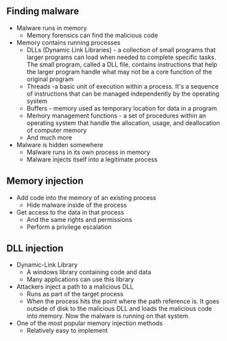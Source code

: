 ## Finding malware
- Malware runs in memory
	- Memory forensics can find the malicious code
- Memory contains running processes
	- DLLs (Dynamic Link Libraries) - a collection of small programs that larger programs can load when needed to complete specific tasks. The small program, called a DLL file, contains instructions that help the larger program handle what may not be a core function of the original program
	- Threads -a basic unit of execution within a process. It's a sequence of instructions that can be managed independently by the operating system
	- Buffers - memory used as temporary location for data in a program
	- Memory management functions - a set of procedures within an operating system that handle the allocation, usage, and deallocation of computer memory
	- And much more
- Malware is hidden somewhere
	- Malware runs in its own process in memory
	- Malware injects itself into a legitimate process
## Memory injection
- Add code into the memory of an existing process
	- Hide malware inside of the process
- Get access to the data in that process
	- And the same rights and permissions
	- Perform a privilege escalation
## DLL injection
- Dynamic-Link Library
	- A windows library containing code and data
	- Many applications can use this library
- Attackers inject a path to a malicious DLL
	- Runs as part of the target process
	- When the process hits the point where the path reference is. It goes outside of disk to the malicious DLL and loads the malicious code into memory. Now the malware is running on that system.
- One of the most popular memory injection methods
	- Relatively easy to implement
